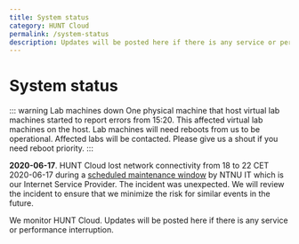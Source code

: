```yaml
---
title: System status
category: HUNT Cloud
permalink: /system-status
description: Updates will be posted here if there is any service or performance interruption.
---
```


# System status

::: warning Lab machines down
One physical machine that host virtual lab machines started to report errors from 15:20. This affected virtual lab machines on the host. Lab machines will need reboots from us to be operational. Affected labs will be contacted. Please give us a shout if you need reboot priority.
:::

**2020-06-17**. HUNT Cloud lost network connectivity from 18 to 22 CET 2020-06-17 during a [scheduled maintenance window](https://varsel.it.ntnu.no/post/740/) by NTNU IT which is our Internet Service Provider. The incident was unexpected. We will review the incident to ensure that we minimize the risk for similar events in the future.

We monitor HUNT Cloud. Updates will be posted here if there is any service or performance interruption.


